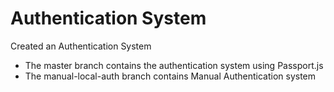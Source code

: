 # Authentication System

Created an Authentication System

- The master branch contains the authentication system using Passport.js
- The manual-local-auth branch contains Manual Authentication system
